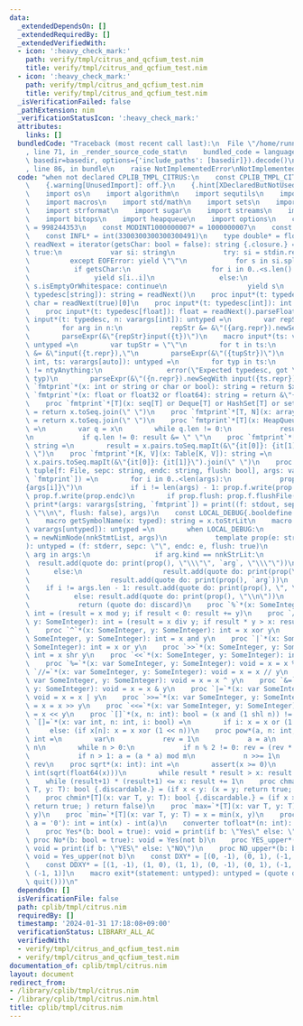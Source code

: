 ```yaml
---
data:
  _extendedDependsOn: []
  _extendedRequiredBy: []
  _extendedVerifiedWith:
  - icon: ':heavy_check_mark:'
    path: verify/tmpl/citrus_and_qcfium_test.nim
    title: verify/tmpl/citrus_and_qcfium_test.nim
  - icon: ':heavy_check_mark:'
    path: verify/tmpl/citrus_and_qcfium_test.nim
    title: verify/tmpl/citrus_and_qcfium_test.nim
  _isVerificationFailed: false
  _pathExtension: nim
  _verificationStatusIcon: ':heavy_check_mark:'
  attributes:
    links: []
  bundledCode: "Traceback (most recent call last):\n  File \"/home/runner/.local/lib/python3.10/site-packages/onlinejudge_verify/documentation/build.py\"\
    , line 71, in _render_source_code_stat\n    bundled_code = language.bundle(stat.path,\
    \ basedir=basedir, options={'include_paths': [basedir]}).decode()\n  File \"/home/runner/.local/lib/python3.10/site-packages/onlinejudge_verify/languages/nim.py\"\
    , line 86, in bundle\n    raise NotImplementedError\nNotImplementedError\n"
  code: "when not declared CPLIB_TMPL_CITRUS:\n    const CPLIB_TMPL_CITRUS* = 1\n\
    \    {.warning[UnusedImport]: off.}\n    {.hint[XDeclaredButNotUsed]: off.}\n\
    \    import os\n    import algorithm\n    import sequtils\n    import tables\n\
    \    import macros\n    import std/math\n    import sets\n    import strutils\n\
    \    import strformat\n    import sugar\n    import streams\n    import deques\n\
    \    import bitops\n    import heapqueue\n    import options\n    const MODINT998244353*\
    \ = 998244353\n    const MODINT1000000007* = 1000000007\n    const INF* = 100100111\n\
    \    const INFL* = int(3300300300300300491)\n    type double* = float64\n    let\
    \ readNext = iterator(getsChar: bool = false): string {.closure.} =\n        while\
    \ true:\n            var si: string\n            try: si = stdin.readLine\n  \
    \          except EOFError: yield \"\"\n            for s in si.split:\n     \
    \           if getsChar:\n                    for i in 0..<s.len():\n        \
    \                yield s[i..i]\n                else:\n                    if\
    \ s.isEmptyOrWhitespace: continue\n                    yield s\n    proc input*(t:\
    \ typedesc[string]): string = readNext()\n    proc input*(t: typedesc[char]):\
    \ char = readNext(true)[0]\n    proc input*(t: typedesc[int]): int = readNext().parseInt\n\
    \    proc input*(t: typedesc[float]): float = readNext().parseFloat\n    macro\
    \ input*(t: typedesc, n: varargs[int]): untyped =\n        var repStr = \"\"\n\
    \        for arg in n:\n            repStr &= &\"({arg.repr}).newSeqWith \"\n\
    \        parseExpr(&\"{repStr}input({t})\")\n    macro input*(ts: varargs[auto]):\
    \ untyped =\n        var tupStr = \"\"\n        for t in ts:\n            tupStr\
    \ &= &\"input({t.repr}),\"\n        parseExpr(&\"({tupStr})\")\n    macro input*(n:\
    \ int, ts: varargs[auto]): untyped =\n        for typ in ts:\n            if typ.typeKind\
    \ != ntyAnything:\n                error(\"Expected typedesc, got \" & typ.repr,\
    \ typ)\n        parseExpr(&\"({n.repr}).newSeqWith input({ts.repr})\")\n    proc\
    \ `fmtprint`*(x: int or string or char or bool): string = return $x\n    proc\
    \ `fmtprint`*(x: float or float32 or float64): string = return &\"{x:.16f}\"\n\
    \    proc `fmtprint`*[T](x: seq[T] or Deque[T] or HashSet[T] or set[T]): string\
    \ = return x.toSeq.join(\" \")\n    proc `fmtprint`*[T, N](x: array[T, N]): string\
    \ = return x.toSeq.join(\" \")\n    proc `fmtprint`*[T](x: HeapQueue[T]): string\
    \ =\n        var q = x\n        while q.len != 0:\n            result &= &\"{q.pop()}\"\
    \n            if q.len != 0: result &= \" \"\n    proc `fmtprint`*[T](x: CountTable[T]):\
    \ string =\n        result = x.pairs.toSeq.mapIt(&\"{it[0]}: {it[1]}\").join(\"\
    \ \")\n    proc `fmtprint`*[K, V](x: Table[K, V]): string =\n        result =\
    \ x.pairs.toSeq.mapIt(&\"{it[0]}: {it[1]}\").join(\" \")\n    proc print*(prop:\
    \ tuple[f: File, sepc: string, endc: string, flush: bool], args: varargs[string,\
    \ `fmtprint`]) =\n        for i in 0..<len(args):\n            prop.f.write(&\"\
    {args[i]}\")\n            if i != len(args) - 1: prop.f.write(prop.sepc) else:\
    \ prop.f.write(prop.endc)\n        if prop.flush: prop.f.flushFile()\n    proc\
    \ print*(args: varargs[string, `fmtprint`]) = print((f: stdout, sepc: \" \", endc:\
    \ \"\\n\", flush: false), args)\n    const LOCAL_DEBUG{.booldefine.} = false\n\
    \    macro getSymbolName(x: typed): string = x.toStrLit\n    macro debug*(args:\
    \ varargs[untyped]): untyped =\n        when LOCAL_DEBUG:\n            result\
    \ = newNimNode(nnkStmtList, args)\n            template prop(e: string = \"\"\
    ): untyped = (f: stderr, sepc: \"\", endc: e, flush: true)\n            for i,\
    \ arg in args:\n                if arg.kind == nnkStrLit:\n                  \
    \  result.add(quote do: print(prop(), \"\\\"\", `arg`, \"\\\"\"))\n          \
    \      else:\n                    result.add(quote do: print(prop(\": \"), getSymbolName(`arg`)))\n\
    \                    result.add(quote do: print(prop(), `arg`))\n            \
    \    if i != args.len - 1: result.add(quote do: print(prop(), \", \"))\n     \
    \           else: result.add(quote do: print(prop(), \"\\n\"))\n        else:\n\
    \            return (quote do: discard)\n    proc `%`*(x: SomeInteger, y: SomeInteger):\
    \ int = (result = x mod y; if result < 0: result += y)\n    proc `//`*(x: SomeInteger,\
    \ y: SomeInteger): int = (result = x div y; if result * y > x: result -= 1)\n\
    \    proc `^`*(x: SomeInteger, y: SomeInteger): int = x xor y\n    proc `&`*(x:\
    \ SomeInteger, y: SomeInteger): int = x and y\n    proc `|`*(x: SomeInteger, y:\
    \ SomeInteger): int = x or y\n    proc `>>`*(x: SomeInteger, y: SomeInteger):\
    \ int = x shr y\n    proc `<<`*(x: SomeInteger, y: SomeInteger): int = x shl y\n\
    \    proc `%=`*(x: var SomeInteger, y: SomeInteger): void = x = x % y\n    proc\
    \ `//=`*(x: var SomeInteger, y: SomeInteger): void = x = x // y\n    proc `^=`*(x:\
    \ var SomeInteger, y: SomeInteger): void = x = x ^ y\n    proc `&=`*(x: var SomeInteger,\
    \ y: SomeInteger): void = x = x & y\n    proc `|=`*(x: var SomeInteger, y: SomeInteger):\
    \ void = x = x | y\n    proc `>>=`*(x: var SomeInteger, y: SomeInteger): void\
    \ = x = x >> y\n    proc `<<=`*(x: var SomeInteger, y: SomeInteger): void = x\
    \ = x << y\n    proc `[]`*(x, n: int): bool = (x and (1 shl n)) != 0\n    proc\
    \ `[]=`*(x: var int, n: int, i: bool) =\n        if i: x = x or (1 << n)\n   \
    \     else: (if x[n]: x = x xor (1 << n))\n    proc pow*(a, n: int, m = INFL):\
    \ int =\n        var\n            rev = 1\n            a = a\n            n =\
    \ n\n        while n > 0:\n            if n % 2 != 0: rev = (rev * a) mod m\n\
    \            if n > 1: a = (a * a) mod m\n            n >>= 1\n        return\
    \ rev\n    proc sqrt*(x: int): int =\n        assert(x >= 0)\n        result =\
    \ int(sqrt(float64(x)))\n        while result * result > x: result -= 1\n    \
    \    while (result+1) * (result+1) <= x: result += 1\n    proc chmax*[T](x: var\
    \ T, y: T): bool {.discardable.} = (if x < y: (x = y; return true; ) return false)\n\
    \    proc chmin*[T](x: var T, y: T): bool {.discardable.} = (if x > y: (x = y;\
    \ return true; ) return false)\n    proc `max=`*[T](x: var T, y: T) = x = max(x,\
    \ y)\n    proc `min=`*[T](x: var T, y: T) = x = min(x, y)\n    proc at*(x: char,\
    \ a = '0'): int = int(x) - int(a)\n    converter tofloat*(n: int): float = float(n)\n\
    \    proc Yes*(b: bool = true): void = print(if b: \"Yes\" else: \"No\")\n   \
    \ proc No*(b: bool = true): void = Yes(not b)\n    proc YES_upper*(b: bool = true):\
    \ void = print(if b: \"YES\" else: \"NO\")\n    proc NO_upper*(b: bool = true):\
    \ void = Yes_upper(not b)\n    const DXY* = [(0, -1), (0, 1), (-1, 0), (1, 0)]\n\
    \    const DDXY* = [(1, -1), (1, 0), (1, 1), (0, -1), (0, 1), (-1, -1), (-1, 0),\
    \ (-1, 1)]\n    macro exit*(statement: untyped): untyped = (quote do: (`statement`;\
    \ quit()))\n"
  dependsOn: []
  isVerificationFile: false
  path: cplib/tmpl/citrus.nim
  requiredBy: []
  timestamp: '2024-01-31 17:18:08+09:00'
  verificationStatus: LIBRARY_ALL_AC
  verifiedWith:
  - verify/tmpl/citrus_and_qcfium_test.nim
  - verify/tmpl/citrus_and_qcfium_test.nim
documentation_of: cplib/tmpl/citrus.nim
layout: document
redirect_from:
- /library/cplib/tmpl/citrus.nim
- /library/cplib/tmpl/citrus.nim.html
title: cplib/tmpl/citrus.nim
---
```

